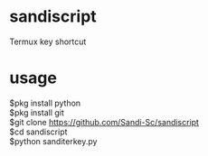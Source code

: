 # sandiscript
Termux key shortcut

# usage
$pkg install python<br>
$pkg install git<br>
$git clone https://github.com/Sandi-Sc/sandiscript<br>
$cd sandiscript<br>
$python sanditerkey.py
